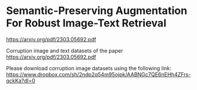 # Semantic-Preserving Augmentation For Robust Image-Text Retrieval

https://arxiv.org/pdf/2303.05692.pdf

Corruption image and text datasets of the paper https://arxiv.org/pdf/2303.05692.pdf

Please download corruption image datasets using the following link:
https://www.dropbox.com/sh/2ndp2q54m95ojpk/AABNGc7QE6nEHh4ZFrs-qckKa?dl=0
